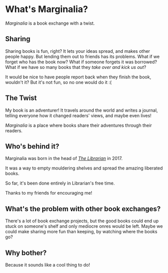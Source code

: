 What's Marginalia?
==================

*Marginalia* is a book exchange with a twist.

Sharing
-------

Sharing books is fun, right? It lets your ideas spread, and makes other people happy. But lending them out to friends has its problems. What if we forget who has the book now? What if someone forgets it was borrowed? What if we have so many books that they *take over and kick us out*?

It would be nice to have people report back when they finish the book, wouldn't it? But it's not fun, so no one would do it :(

The Twist
---------

My book is an adventurer! It travels around the world and writes a journal, telling everyone how it changed readers' views, and maybe even lives!

*Marginalia* is a place where books share their adventures through their readers.

Who's behind it?
----------------

Marginalia was born in the head of [*The Librarian*](mailto:librarian__at__porcupinefactory__dot__org) in 2017. 

It was a way to empty mouldering shelves and spread the amazing liberated books.

So far, it's been done entirely in Librarian's free time.

Thanks to my friends for encouraging me!

What's the problem with other book exchanges?
---------------------------------------------

There's a lot of book exchange projects, but the good books could end up stuck on someone's shelf and only mediocre onres would be left. Maybe we could make sharing more fun than keeping, by watching where the books go?

Why bother?
-----------

Because it sounds like a cool thing to do!
